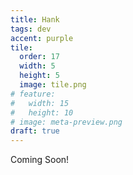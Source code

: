 ```yaml
---
title: Hank
tags: dev
accent: purple
tile:
  order: 17
  width: 5
  height: 5
  image: tile.png
# feature:
#   width: 15
#   height: 10
# image: meta-preview.png
draft: true
---
```


Coming Soon!
